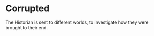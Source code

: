 # Corrupted
The Historian is sent to different worlds, to investigate how they were brought to their end.
